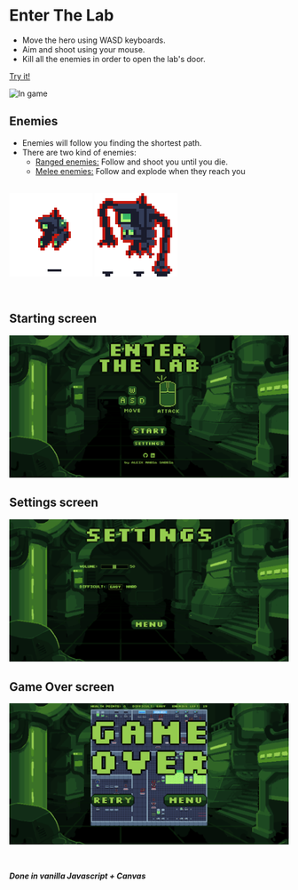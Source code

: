 # Enter The Lab
- Move the hero using WASD keyboards.
- Aim and shoot using your mouse.
- Kill all the enemies in order to open the lab's door.

[Try it!](https://aleixmarsa.github.io/Enter-The-Lab-Game/)

![In game](./images/readme/in-game.gif)

## Enemies
- Enemies will follow you finding the shortest path.
- There are two kind of enemies:
    + <ins>Ranged enemies:</ins> Follow and shoot you until you die.
    + <ins>Melee enemies:</ins> Follow and explode when they reach you
  <br>
![Ranged](/images/readme/ranged.png)            ![Melee](/images/readme/melee.png)


  <br>
  
## Starting screen
![Starting screen](/images/readme/starting-screen.png)
  
## Settings screen
![Settings screen](/images/readme/settings-screen.png)

## Game Over screen
![Game Over screen](/images/readme/game-over-screen.png)

<br>

***Done in vanilla Javascript + Canvas***



  
